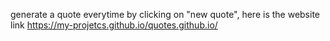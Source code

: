 
generate a quote everytime by clicking on "new quote", here is the website link https://my-projetcs.github.io/quotes.github.io/
